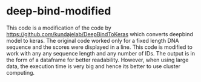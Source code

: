 # deep-bind-modified

This code is a modification of the code by https://github.com/kundajelab/DeepBindToKeras which converts deepbind model to keras. 
The original code worked only for a fixed length DNA sequence and the scores were displayed in a line. 
This code is modified to work with any any sequence length and any number of IDs. The output is in the form of a dataframe for better readability. 
However, when using large data, the execution time is very big and hence its better to use cluster computing. 

